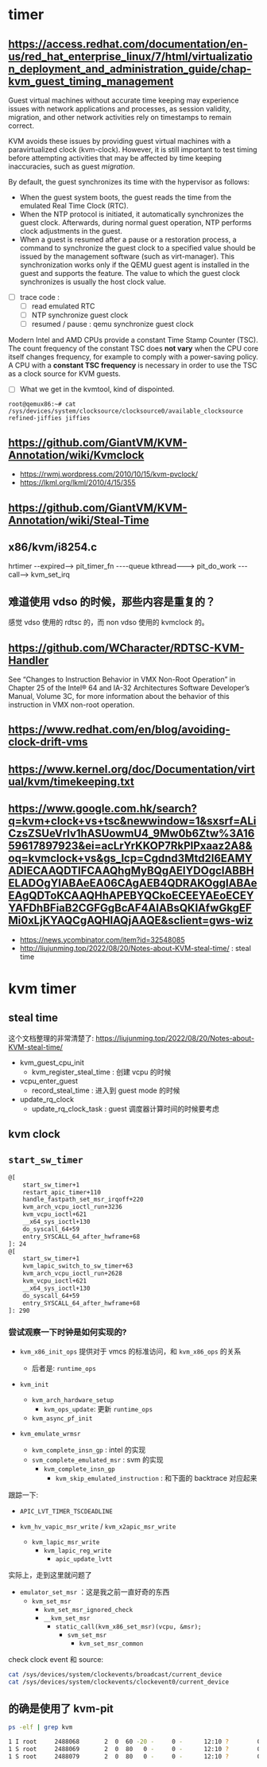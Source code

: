 # timer

## https://access.redhat.com/documentation/en-us/red_hat_enterprise_linux/7/html/virtualization_deployment_and_administration_guide/chap-kvm_guest_timing_management

Guest virtual machines without accurate time keeping may experience issues with network applications and processes, as session validity, migration, and other network activities rely on timestamps to remain correct.

KVM avoids these issues by providing guest virtual machines with a paravirtualized clock (kvm-clock).
However, it is still important to test timing before attempting activities that may be affected by time keeping inaccuracies, such as guest *migration*.

By default, the guest synchronizes its time with the hypervisor as follows:
- When the guest system boots, the guest reads the time from the emulated Real Time Clock (RTC).
- When the NTP protocol is initiated, it automatically synchronizes the guest clock. Afterwards, during normal guest operation, NTP performs clock adjustments in the guest.
- When a guest is resumed after a pause or a restoration process, a command to synchronize the guest clock to a specified value should be issued by the management software (such as virt-manager). This synchronization works only if the QEMU guest agent is installed in the guest and supports the feature. The value to which the guest clock synchronizes is usually the host clock value.

- [ ] trace code :
  - [ ] read emulated RTC
  - [ ] NTP synchronize guest clock
  - [ ] resumed / pause : qemu synchronize guest clock

Modern Intel and AMD CPUs provide a constant Time Stamp Counter (TSC). The count frequency of the constant TSC does **not vary** when the CPU core itself changes frequency, for example to comply with a power-saving policy.
A CPU with a **constant TSC frequency** is necessary in order to use the TSC as a clock source for KVM guests.

- [ ] What we get in the kvmtool, kind of dispointed.
```plain
root@qemux86:~# cat /sys/devices/system/clocksource/clocksource0/available_clocksource
refined-jiffies jiffies
```

## https://github.com/GiantVM/KVM-Annotation/wiki/Kvmclock

- https://rwmj.wordpress.com/2010/10/15/kvm-pvclock/
- https://lkml.org/lkml/2010/4/15/355

## https://github.com/GiantVM/KVM-Annotation/wiki/Steal-Time


## x86/kvm/i8254.c
hrtimer --expired--> pit_timer_fn ----queue kthread---> pit_do_work ---call--> kvm_set_irq

## 难道使用 vdso 的时候，那些内容是重复的？

感觉 vdso 使用的 rdtsc 的，而 non vdso 使用的 kvmclock 的。

## https://github.com/WCharacter/RDTSC-KVM-Handler

See “Changes to Instruction Behavior in VMX Non-Root Operation” in Chapter 25 of the Intel® 64 and IA-32 Architectures Software Developer’s Manual, Volume 3C, for more information about the behavior of this instruction in VMX non-root operation.

## https://www.redhat.com/en/blog/avoiding-clock-drift-vms

## https://www.kernel.org/doc/Documentation/virtual/kvm/timekeeping.txt

## https://www.google.com.hk/search?q=kvm+clock+vs+tsc&newwindow=1&sxsrf=ALiCzsZSUeVrlv1hASUowmU4_9Mw0b6Ztw%3A1659617897923&ei=acLrYrKKOP7RkPIPxaaz2A8&oq=kvmclock+vs&gs_lcp=Cgdnd3Mtd2l6EAMYADIECAAQDTIFCAAQhgMyBQgAEIYDOgcIABBHELADOgYIABAeEA06CAgAEB4QDRAKOggIABAeEAgQDToKCAAQHhAPEBYQCkoECEEYAEoECEYYAFDhBFiaB2CGFGgBcAF4AIABsQKIAfwGkgEFMi0xLjKYAQCgAQHIAQjAAQE&sclient=gws-wiz

- https://news.ycombinator.com/item?id=32548085
- http://liujunming.top/2022/08/20/Notes-about-KVM-steal-time/ : steal time

# kvm timer

## steal time
这个文档整理的非常清楚了: https://liujunming.top/2022/08/20/Notes-about-KVM-steal-time/

- kvm_guest_cpu_init
  - kvm_register_steal_time : 创建 vcpu 的时候
- vcpu_enter_guest
  - record_steal_time : 进入到 guest mode 的时候
- update_rq_clock
  - update_rq_clock_task : guest 调度器计算时间的时候要考虑

## kvm clock

## `start_sw_timer`

```txt
@[
    start_sw_timer+1
    restart_apic_timer+110
    handle_fastpath_set_msr_irqoff+220
    kvm_arch_vcpu_ioctl_run+3236
    kvm_vcpu_ioctl+621
    __x64_sys_ioctl+130
    do_syscall_64+59
    entry_SYSCALL_64_after_hwframe+68
]: 24
@[
    start_sw_timer+1
    kvm_lapic_switch_to_sw_timer+63
    kvm_arch_vcpu_ioctl_run+2628
    kvm_vcpu_ioctl+621
    __x64_sys_ioctl+130
    do_syscall_64+59
    entry_SYSCALL_64_after_hwframe+68
]: 290
```

### 尝试观察一下时钟是如何实现的?

- `kvm_x86_init_ops` 提供对于 vmcs 的标准访问，和 `kvm_x86_ops` 的关系
  - 后者是: `runtime_ops`

- `kvm_init`
  - `kvm_arch_hardware_setup`
    - `kvm_ops_update`: 更新 `runtime_ops`
  - `kvm_async_pf_init`

- `kvm_emulate_wrmsr`
  - `kvm_complete_insn_gp` : intel 的实现
  - `svm_complete_emulated_msr` : svm 的实现
    - `kvm_complete_insn_gp`
      - `kvm_skip_emulated_instruction` : 和下面的 backtrace 对应起来

跟踪一下:
- `APIC_LVT_TIMER_TSCDEADLINE`


- `kvm_hv_vapic_msr_write` / `kvm_x2apic_msr_write`
  - `kvm_lapic_msr_write`
    - `kvm_lapic_reg_write`
      - `apic_update_lvtt`


实际上，走到这里就问题了
- `emulator_set_msr` ：这是我之前一直好奇的东西
  - `kvm_set_msr`
    - `kvm_set_msr_ignored_check`
    - `__kvm_set_msr`
      - `static_call(kvm_x86_set_msr)(vcpu, &msr);`
        - `svm_set_msr`
          - `kvm_set_msr_common`


check clock event 和 source:
```sh
cat /sys/devices/system/clockevents/broadcast/current_device
cat /sys/devices/system/clockevents/clockevent0/current_device
```


## 的确是使用了 kvm-pit

```sh
ps -elf | grep kvm

1 I root     2488068       2  0  60 -20 -     0 -      12:10 ?        00:00:00 [kvm]
1 S root     2488069       2  0  80   0 -     0 -      12:10 ?        00:00:00 [kvm-nx-lpage-recovery-2488065]
1 S root     2488079       2  0  80   0 -     0 -      12:10 ?        00:00:00 [kvm-pit/2488065]
```
